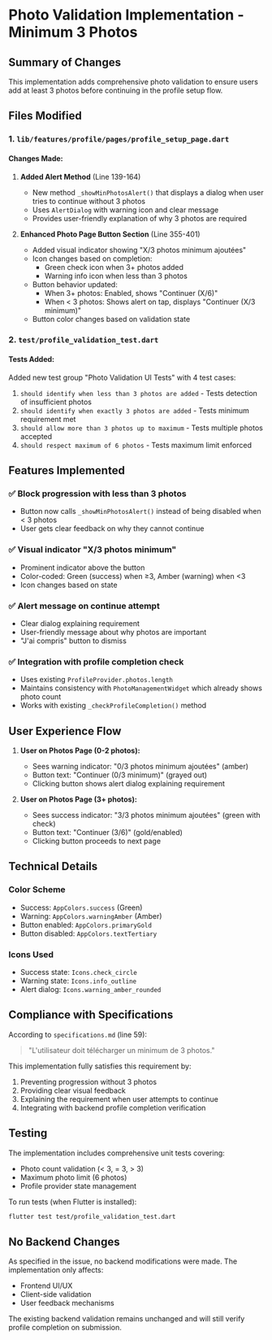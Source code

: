 # Photo Validation Implementation - Minimum 3 Photos

## Summary of Changes

This implementation adds comprehensive photo validation to ensure users add at least 3 photos before continuing in the profile setup flow.

## Files Modified

### 1. `lib/features/profile/pages/profile_setup_page.dart`

#### Changes Made:

1. **Added Alert Method** (Line 139-164)
   - New method `_showMinPhotosAlert()` that displays a dialog when user tries to continue without 3 photos
   - Uses `AlertDialog` with warning icon and clear message
   - Provides user-friendly explanation of why 3 photos are required

2. **Enhanced Photo Page Button Section** (Line 355-401)
   - Added visual indicator showing "X/3 photos minimum ajoutées"
   - Icon changes based on completion:
     - Green check icon when 3+ photos added
     - Warning info icon when less than 3 photos
   - Button behavior updated:
     - When 3+ photos: Enabled, shows "Continuer (X/6)"
     - When < 3 photos: Shows alert on tap, displays "Continuer (X/3 minimum)"
   - Button color changes based on validation state

### 2. `test/profile_validation_test.dart`

#### Tests Added:

Added new test group "Photo Validation UI Tests" with 4 test cases:
1. `should identify when less than 3 photos are added` - Tests detection of insufficient photos
2. `should identify when exactly 3 photos are added` - Tests minimum requirement met
3. `should allow more than 3 photos up to maximum` - Tests multiple photos accepted
4. `should respect maximum of 6 photos` - Tests maximum limit enforced

## Features Implemented

### ✅ Block progression with less than 3 photos
- Button now calls `_showMinPhotosAlert()` instead of being disabled when < 3 photos
- User gets clear feedback on why they cannot continue

### ✅ Visual indicator "X/3 photos minimum"
- Prominent indicator above the button
- Color-coded: Green (success) when ≥3, Amber (warning) when <3
- Icon changes based on state

### ✅ Alert message on continue attempt
- Clear dialog explaining requirement
- User-friendly message about why photos are important
- "J'ai compris" button to dismiss

### ✅ Integration with profile completion check
- Uses existing `ProfileProvider.photos.length` 
- Maintains consistency with `PhotoManagementWidget` which already shows photo count
- Works with existing `_checkProfileCompletion()` method

## User Experience Flow

1. **User on Photos Page (0-2 photos):**
   - Sees warning indicator: "0/3 photos minimum ajoutées" (amber)
   - Button text: "Continuer (0/3 minimum)" (grayed out)
   - Clicking button shows alert dialog explaining requirement

2. **User on Photos Page (3+ photos):**
   - Sees success indicator: "3/3 photos minimum ajoutées" (green with check)
   - Button text: "Continuer (3/6)" (gold/enabled)
   - Clicking button proceeds to next page

## Technical Details

### Color Scheme
- Success: `AppColors.success` (Green)
- Warning: `AppColors.warningAmber` (Amber)
- Button enabled: `AppColors.primaryGold`
- Button disabled: `AppColors.textTertiary`

### Icons Used
- Success state: `Icons.check_circle`
- Warning state: `Icons.info_outline`
- Alert dialog: `Icons.warning_amber_rounded`

## Compliance with Specifications

According to `specifications.md` (line 59):
> "L'utilisateur doit télécharger un minimum de 3 photos."

This implementation fully satisfies this requirement by:
1. Preventing progression without 3 photos
2. Providing clear visual feedback
3. Explaining the requirement when user attempts to continue
4. Integrating with backend profile completion verification

## Testing

The implementation includes comprehensive unit tests covering:
- Photo count validation (< 3, = 3, > 3)
- Maximum photo limit (6 photos)
- Profile provider state management

To run tests (when Flutter is installed):
```bash
flutter test test/profile_validation_test.dart
```

## No Backend Changes

As specified in the issue, no backend modifications were made. The implementation only affects:
- Frontend UI/UX
- Client-side validation
- User feedback mechanisms

The existing backend validation remains unchanged and will still verify profile completion on submission.
